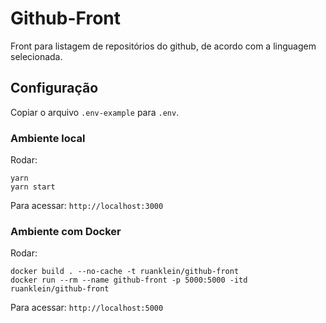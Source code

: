 # Github-Front

Front para listagem de repositórios do github, de acordo com a linguagem selecionada.

## Configuração

Copiar o arquivo `.env-example` para `.env`.

### Ambiente local

Rodar:
```
yarn
yarn start
```

Para acessar: `http://localhost:3000`

### Ambiente com Docker

Rodar:
```
docker build . --no-cache -t ruanklein/github-front
docker run --rm --name github-front -p 5000:5000 -itd ruanklein/github-front
```

Para acessar: `http://localhost:5000`
